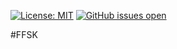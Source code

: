 [![License: MIT](https://img.shields.io/badge/License-MIT-yellow.svg)](https://opensource.org/licenses/MIT)
[![GitHub issues open](https://img.shields.io/github/issues/ffsk/shconfparser.svg?maxAge=2592000)](https://github.com/RyanSowden/ffsk/issues)


#FFSK
